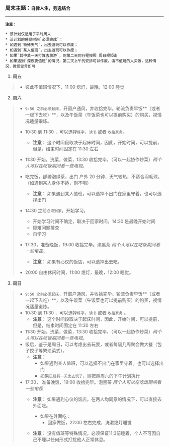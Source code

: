 ### 周末主题：`自律人生，劳逸结合`

---

**`注意：`**  

```
* 该计划仅适用于平时周末
* 该计划的睡觉时间`必须完成`；
* 如遇到`特殊天气`，出去游玩可以作废；
* 如遇到`某人值班`，出去游玩可以作废；
* 如果`其中某一天打算去旅游`，则第二天的行程按照 周日规矩走
* 如果遇到`深夜夜值班`的情况，第二天上午的安排可以作废。由不值班的人买饭，这种情况，微信留言即可

```

1. 周五
  
>  * 彼此不值班情况下，11:00 熄灯，最晚，12:00 睡觉




2. 周六
  
>  * `9:50 之前必须起床`，开窗户通风，并收拾完毕。轮流负责早饭**（或者一起下去吃）**，以及午饭菜（午饭菜也可以提前购买）的购买，视情况适量锻炼。
>  * 10:30 到 11:30 ，可以选择`练字`，`读书` 或者 `收拾家务`。
>    * **注意：** 这个时间段取决于起床时间，因此，开始时间，可以提前，但是，结束时间固定在 11:30 左右
>    
>  * 11:30 开始，洗菜，做菜，13:30 收拾完毕。（可以一起协作炒菜）*两个人可以在吃饭期间看一些电视*。
>  * 吃完饭，邰翀泡绿茶，出门 户外 20 分钟，天气较热，不适合羽毛球。（如遇到某人身体不适，则不喝）
>    * **注意：** 如果遇到某人值班，可以选择不出门在家里守着。也可以选择出门
>  * 14:30 之前`必须到家`，开始学习。
>    * 开始学习时间不确定，取决于回家时间，14:30 是最晚开始时间
>    * 疑难问题排查
>    * 自学习
>  * 17:30，准备晚饭，19:00 收拾完毕。泡黑茶 *两个人可以在吃饭期间看一些电视*。
>    * **注意：** 如果有心仪的饭店，可以选择出去吃。
>  * 20:00 自由休闲时间，11:00 熄灯，最晚，12:00 睡觉。
>  

3. 周日

>  * `9:50 之前必须起床`，开窗户通风，并收拾完毕。轮流负责早饭**（或者一起下去吃）**，以及午饭菜（午饭菜也可以提前购买）的购买，视情况适量锻炼。
>  * 10:30 到 11:30 ，可以选择`练字`，`读书` 或者 `收拾家务` 。
>    * **注意：** 这个时间段取决于起床时间，因此，开始时间，可以提前，但是，结束时间固定在 11:30 左右
>  * 11:30 开始，洗菜，做菜，13:30 收拾完毕。（可以一起协作炒菜）*两个人可以在吃饭期间看一些电视*。
>  * 饭后，鉴于是周日，可以考虑出去玩耍，或者每隔几周聚会做大餐（包子饺子等繁琐菜式）。
>    * **注意：** 
>      - 如果遇到某人值班，可以选择不出门在家里守着。也可以选择出门
>      - 如果`已经有一天出去玩了`，则按照周六的下午计划执行
>  * 17:30， 准备晚饭，19:00 收拾完毕。泡黑茶 *两个人可以在吃饭期间看一些电视*
>    * **注意：** 如果遇到心仪的饭店，在两人均同意的情况下，可以直接去外面吃。
>      * 如果在外面吃：
>          * 回家做饭，22:00 左右完成，洗漱熄灯睡觉
>   
>    * **注意：** 没有值班等特殊情况，必须保证11:3前睡着，个人不可因自己不睡以任何形式打扰他人正常休息。
>

